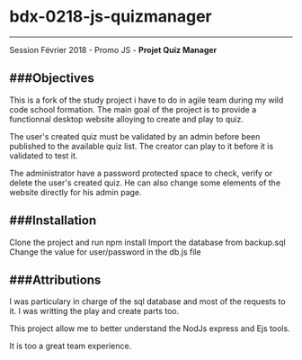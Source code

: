 # bdx-0218-js-quizmanager
-------------------------
Session Février 2018 - Promo JS - **Projet Quiz Manager**

###Objectives
-------------

This is a fork of the study project i have to do in agile team during my wild code school formation.
The main goal of the project is to provide a functionnal desktop website alloying to create and play to quiz.

The user's created quiz must be validated by an admin before been published to the available quiz list.
The creator can play to it before it is validated to test it.

The administrator have a password protected space to check, verify or delete the user's created quiz.
He can also change some elements of the website directly for his admin page.

###Installation
---------------

Clone the project and run npm install
Import the database from backup.sql
Change the value for user/password in the db.js file

###Attributions
---------------

I was particulary in charge of the sql database and most of the requests to it.
I was writting the play and create parts too.

This project allow me to better understand the NodJs express and Ejs tools.

It is too a great team experience.
